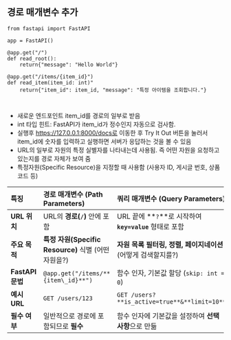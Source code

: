 
## 경로 매개변수 추가
```
from fastapi import FastAPI

app = FastAPI()

@app.get("/")
def read_root():
	return{"message": "Hello World"}
	
@app.get("/items/{item_id}")
def read_item(item_id: int)"
	return{"item_id": item_id, "message": "특정 아이템을 조회합니다."}

	
```


- 새로운 엔드포인트 item_id를 경로의 일부로 받음 
- int 타입 힌트: FastAPI가 item_id가 정수인지 자동으로 검사함. 
- 실행후 https://127.0.0.1:8000/docs로 이동한 후 Try It Out 버튼을 눌러서 item_id에 숫자를 입력하고 실행하면 서버가 응답하는 것을 볼 수 있음 
- URL의 일부로 자원의 특정 실별자를 나타내는데 사용됨. 즉 어떤 자원을 요청하고 있는지를 경로 자체가 보여 줌 
- 특정자원(Specific Resource)을 지정할 때 사용함 (사용자 ID, 게시글 번호, 상품 코드 등)



| 특징 | 경로 매개변수 (Path Parameters) | 쿼리 매개변수 (Query Parameters) |
| :--- | :--- | :--- |
| **URL 위치** | URL의 **경로(`/`)** 안에 포함 | URL 끝에 **`?`**로 시작하여 **`key=value`** 형태로 포함 |
| **주요 목적** | **특정 자원(Specific Resource)** 식별 (어떤 자원을?) | **자원 목록 필터링, 정렬, 페이지네이션** (어떻게 검색할지를?) |
| **FastAPI 문법** | `@app.get("/items/**{item\_id}**")` | 함수 인자, 기본값 할당 (`skip: int = 0`) |
| **예시 URL** | `GET /users/123` | `GET /users?**is_active=true**&**limit=10**` |
| **필수 여부** | 일반적으로 경로에 포함되므로 **필수** | 함수 인자에 기본값을 설정하여 **선택 사항**으로 만듦 |



